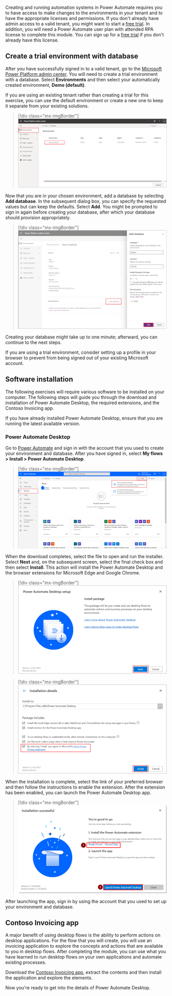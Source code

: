Creating and running automation systems in Power Automate requires you to have access to make changes to the environments in your tenant and to have the appropriate licenses and permissions. If you don't already have admin access to a valid tenant, you might want to start a [free trial](https://www.microsoft.com/microsoft-365/enterprise/office-365-e3?activetab=pivot%3aoverviewtab/?azure-portal=true). In addition, you will need a Power Automate user plan with attended RPA license to complete this module. You can sign up for a [free trial](https://flow.microsoft.com/pricing/?azure-portal=true) if you don't already have this license.

## Create a trial environment with database

After you have successfully signed in to a valid tenant, go to the [Microsoft Power Platform admin center](https://admin.powerplatform.microsoft.com/environments/?azure-portal=true). You will need to create a trial environment with a database. Select **Environments** and then select your automatically created environment, **Demo (default)**.

If you are using an existing tenant rather than creating a trial for this exercise, you can use the default environment or create a new one to keep it separate from your existing solutions.

> [!div class="mx-imgBorder"]
> [![Screenshot of the Environments list in Microsoft Power Platform admin center.](../media/environments.png)](../media/environments.png#lightbox)

Now that you are in your chosen environment, add a database by selecting **Add database**. In the subsequent dialog box, you can specify the requested values but can keep the defaults. Select **Add**. You might be prompted to sign in again before creating your database, after which your database should provision appropriately.

> [!div class="mx-imgBorder"]
> [![Screenshot of the Add database feature with details diplayed and Add button.](../media/database.png)](../media/database.png#lightbox)

Creating your database might take up to one minute; afterward, you can continue to the next steps.

If you are using a trial environment, consider setting up a profile in your browser to prevent from being signed out of your existing Microsoft account.

## Software installation

The following exercises will require various software to be installed on your computer. The following steps will guide you through the download and installation of Power Automate Desktop, the required extensions, and the Contoso Invoicing app.

If you have already installed Power Automate Desktop, ensure that you are running the latest available version.

### Power Automate Desktop

Go to [Power Automate](https://flow.microsoft.com/?azure-portal=true) and sign in with the account that you used to create your environment and database. After you have signed in, select **My flows > Install > Power Automate Desktop**.

> [!div class="mx-imgBorder"]
> [![Screenshot of the Install menu with Power Automate Desktop option.](../media/install-desktop.png)](../media/install-desktop.png#lightbox)

When the download completes, select the file to open and run the installer. Select **Next** and, on the subsequent screen, select the final check box and then select **Install**. This action will install the Power Automate Desktop and the browser extensions for Microsoft Edge and Google Chrome.

> [!div class="mx-imgBorder"]
> [![Screenshot of the Power Automate Desktop Setup Install Package with Next button.](../media/installer-1.png)](../media/installer-1.png#lightbox)

> [!div class="mx-imgBorder"]
> [![Screenshot of the Installation details window with Install button.](../media/installer-2.png)](../media/installer-2.png#lightbox)

When the installation is complete, select the link of your preferred browser and then follow the instructions to enable the extension. After the extension has been enabled, you can launch the Power Automate Desktop app.

> [!div class="mx-imgBorder"]
> [![Screenshot of the Installation successful screen with Launch Power Automate Desktop button.](../media/installer-3.png)](../media/installer-3.png#lightbox)

After launching the app, sign in by using the account that you used to set up your environment and database.

## Contoso Invoicing app

A major benefit of using desktop flows is the ability to perform actions on desktop applications. For the flow that you will create, you will use an invoicing application to explore the concepts and actions that are available to you in desktop flows. After completing the module, you can use what you have learned to run desktop flows on your own applications and automate existing processes.

Download the [Contoso Invoicing app](https://github.com/MicrosoftDocs/mslearn-developer-tools-power-platform/raw/master/power-automate-desktop/contoso-invoice-app/ContosoInvoicingSetup.zip), extract the contents and then install the application and explore the elements.

Now you're ready to get into the details of Power Automate Desktop.
